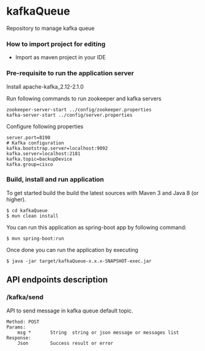 # kafkaQueue
Repository to manage kafka queue

### How to import project for editing ###

* Import as maven project in your IDE

### Pre-requisite to run the application server

Install apache-kafka_2.12-2.1.0

Run following commands to run zookeeper and kafka servers

	zookeeper-server-start ../config/zookeeper.properties
	kafka-server-start ../config/server.properties

Configure following properties

	server.port=8190
	# Kafka configuration
	kafka.bootstrap.server=localhost:9092
	kafka.server=localhost:2181
	kafka.topic=backupDevice
	kafka.group=cisco

### Build, install and run application ###

To get started build the build the latest sources with Maven 3 and Java 8 
(or higher). 

	$ cd kafkaQueue
	$ mvn clean install 

You can run this application as spring-boot app by following command:

	$ mvn spring-boot:run

Once done you can run the application by executing 

	$ java -jar target/kafkaQueue-x.x.x-SNAPSHOT-exec.jar

## API endpoints description

### /kafka/send

API to send message in kafka queue default topic.

	Method: POST
	Params:
		msg	*		String 	string or json message or messages list
	Response:
		Json		Success result or error
